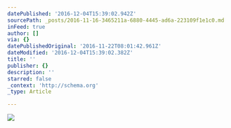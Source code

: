 ```yaml
---
datePublished: '2016-12-04T15:39:02.942Z'
sourcePath: _posts/2016-11-16-3465211a-6880-4445-ad6a-223109f1e1c0.md
inFeed: true
author: []
via: {}
datePublishedOriginal: '2016-11-22T08:01:42.961Z'
dateModified: '2016-12-04T15:39:02.382Z'
title: ''
publisher: {}
description: ''
starred: false
_context: 'http://schema.org'
_type: Article

---
```

![](https://the-grid-user-content.s3-us-west-2.amazonaws.com/e09c4cfd-3844-4a52-a727-e8a170287c7e.jpg)